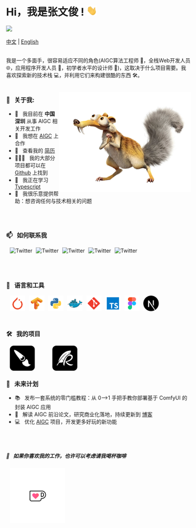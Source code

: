 # Hi，我是张文俊 !  <img src="assets/hi.gif" width="29px">
![](https://komarev.com/ghpvc/?username=raykindle&label=Profile%20Visits&color=blue&style=for-the-badge)

[中文](README.md) | [English](README.en.md)
<br>
<br/>

我是一个多面手，很容易适应不同的角色(AIGC算法工程师 🤖，全栈Web开发人员 🌐，应用程序开发人员 📱，初学者水平的设计师 🎨)，这取决于什么项目需要。我喜欢探索新的技术栈 💻，并利用它们来构建很酷的东西 🛠️。
<br>
<br/>

<img align="right" alt="GIF" src="assets/Squirrel.png" width="360px"/>

### 🧐 &nbsp; 关于我:

- 🔭 &nbsp; 我目前在 **中国深圳** 从事 AIGC 相关开发工作
- 🤝 &nbsp; 我想在 [AIGC](https://art.aigc8.cc/) 上合作
- 📝 &nbsp; 查看我的 [简历]()
- 👨🏻‍💻 &nbsp; 我的大部分项目都可以在 [Github](https://github.com/raykindle?tab=raykindle) 上找到
- 🌱 &nbsp; 我正在学习 [Typescript](https://www.typescriptlang.org/)
- 💬 &nbsp; 我很乐意提供帮助：想咨询任何与技术相关的问题
<br>
<br/>

### 📫 &nbsp; 如何联系我
<a href="https://twitter.com/liangyuechu" target="_blank"> <img align="left" src="https://img.icons8.com/color/48/000000/twitter.png" alt="Twitter" height="42px" style="margin-left: 10px;"/> </a>
<a href="https://www.linkedin.com/in/%E6%96%87%E4%BF%8A-%E5%BC%A0-4916b412b/" target="_blank"> <img align="left" src="https://img.icons8.com/color/48/000000/linkedin.png" alt="Twitter" height="42px" style="margin-left: 10px;"/> </a>
<a href="" target="_blank"> <img align="left" src="https://img.icons8.com/fluent/48/000000/facebook-new.png" alt="Twitter" height="42px" style="margin-left: 10px;"/> </a>
<a href="" target="_blank"> <img align="left" src="https://img.icons8.com/fluent/48/000000/instagram-new.png" alt="Twitter" height="42px" style="margin-left: 10px;"/> </a>
<a href="mailto:aditya.pal.science@gmail.com" target="_blank"> <img align="left" src="https://img.icons8.com/fluent/48/000000/gmail.png" alt="Twitter" height="42px" style="margin-left: 10px;"/> </a>
<br>
<br/>
<br>
<br/>

### 🔨 &nbsp; 语言和工具
<a href="https://pytorch.org/" target="_blank"> <img align="left" src="assets/pytorch.svg" alt="PyTorch" height="42px" style="margin-left: 10px;"/> </a>
<a href="https://www.tensorflow.org" target="_blank"> <img align="left" src="assets/tensorflow.svg" alt="TensorFlow" height="42px" style="margin-left: 10px;"/> </a>
<a href="https://www.python.org" target="_blank"> <img align="left" src="assets/python.svg" alt="Python" height ="42px" style="margin-left: 10px;"/> </a>
<a href="https://www.docker.com" target="_blank"> <img align="left" src="assets/docker.svg" alt="Docker" height ="42px" style="margin-left: 10px;"/> </a>
<a href="https://git-scm.com/" target="_blank"> <img align="left" src="assets/git.svg" alt="Git" height="42px" style="margin-left: 10px;"/> </a>
<a href="https://www.typescriptlang.org/" target="_blank"> <img align="left" src="assets/typescript.svg" alt="Typescript" height ="42px" style="margin-left: 10px;"/> </a>
<a href="https://www.figma.com/" target="_blank"> <img align="left" src="assets/figma.svg" alt="Figma" height="42px" style="margin-left: 10px;"/> </a>
<a href="https://nextjs.org/" target="_blank"> <img align="left" src="assets/next-js.svg" alt="Next.js" height="42px" style="margin-left: 10px;"/> </a>
<br>
<br/>
<br>
<br/>

### 🛠️ &nbsp; 我的项目
<a href="https://art.aigc8.cc/" target="_blank"> <img align="left" src="assets/logo_1.png" alt="art" height="68px" style="margin-left: 10px;"/> </a>
<a href="https://blog.aigc8.cc/" target="_blank"> <img align="left" src="assets/logo_2.png" alt="blog" height="68px" style="margin-left: 48px;"/> </a>
<br>
<br/>
<br>
<br/>

### 📝 &nbsp; 未来计划

- 📚 &nbsp; 发布一套系统的零门槛教程：从 0-->1 手把手教你部署基于 ComfyUI 的封装 AIGC 应用
- 📜 &nbsp; 解读 AIGC 前沿论文，研究商业化落地，持续更新到 [博客](https://blog.aigc8.cc/) 
- 💻 &nbsp; 优化 [AIGC](https://blog.aigc8.cc/) 项目，开发更多好玩的新功能
<br>
<br/>

##### 🥺 &nbsp; 如果你喜欢我的工作，也许可以考虑请我喝杯咖啡
<a href="" target="_blank"><img src="assets/caffe.gif" alt="Buy Me A Coffee" width="150" style="margin-left: 10px;"/></a>
<br>
<br/>

[comment]: <> (![raykindle's github activity graph]&#40;https://raw.githubusercontent.com/raykindle/raykindle/output/github-contribution-grid-snake.svg&#41;)
